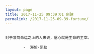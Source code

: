 ```yaml
---
layout: page
title: 2017-11-25 09:39:01 创建
permalink: /2017-11-25-09-39-fortune/
---
```

```

对于凌驾命运之上的人来说，信心就是生命的主宰。

        -  海伦·凯勒

```
